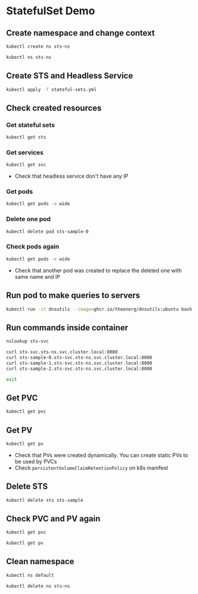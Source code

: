 # StatefulSet Demo

## Create namespace and change context

```bash
kubectl create ns sts-ns

kubectl ns sts-ns
```

## Create STS and Headless Service

```bash
kubectl apply -f stateful-sets.yml
```

## Check created resources

### Get stateful sets

```bash
kubectl get sts
```

### Get services

```bash
kubectl get svc
```

- Check that headless service don't have any IP

### Get pods

```bash
kubectl get pods -o wide
```

### Delete one pod

```bash
kubectl delete pod sts-sample-0
```

### Check pods again

```bash
kubectl get pods -o wide
```

- Check that another pod was created to replace the deleted one with same name and IP

## Run pod to make queries to servers

```bash
kubectl run -it dnsutils --image=ghcr.io/theonorg/dnsutils:ubuntu bash
```

## Run commands inside container

```bash
nslookup sts-svc

curl sts-svc.sts-ns.svc.cluster.local:8080
curl sts-sample-0.sts-svc.sts-ns.svc.cluster.local:8080
curl sts-sample-1.sts-svc.sts-ns.svc.cluster.local:8080
curl sts-sample-2.sts-svc.sts-ns.svc.cluster.local:8080

exit
```

## Get PVC

```bash
kubectl get pvc
```

## Get PV

```bash
kubectl get pv
```

- Check that PVs were created dynamically. You can create static PVs to be used by PVCs
- Check `persistentVolumeClaimRetentionPolicy` on k8s manifest

## Delete STS

```bash
kubectl delete sts sts-sample
```

## Check PVC and PV again

```bash
kubectl get pvc

kubectl get pv
```

## Clean namespace

```bash
kubectl ns default

kubectl delete ns sts-ns
```
